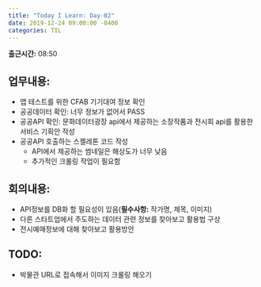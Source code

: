 ```yaml
---
title: "Today I Learn: Day-02"
date: 2019-12-24 09:00:00 -0400
categories: TIL
---
```

**출근시간:** 08:50<br>

**업무내용:**
---
+ 앱 테스트를 위한 CFAB 기기대여 정보 확인
+ 공공데이터 확인: 너무 정보가 없어서 PASS
+ 공공API 확인: 문화데이터광장 api에서 제공하는 소장작품과 전시회 api를 활용한 서비스 기획안 작성
+ 공공API 호출하는 스켈레톤 코드 작성
  + API에서 제공하는 썸네일은 해상도가 너무 낮음
  + 추가적인 크롤링 작업이 필요함

**회의내용:**
---
+ API정보를 DB화 할 필요성이 있음(**필수사항:** 작가명, 제목, 이미지)
+ 다른 스타트업에서 주도하는 데이터 관련 정보를 찾아보고 활용법 구상
+ 전시예매정보에 대해 찾아보고 활용방안 

**TODO:**
---
+ 박물관 URL로 접속해서 이미지 크롤링 해오기
